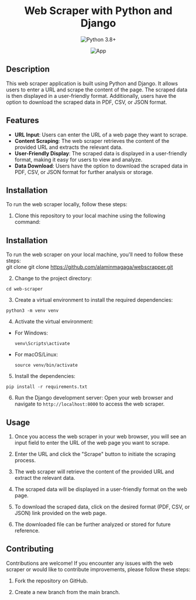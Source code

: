 <h1 align="center">Web Scraper with Python and Django</h1>

<p align="center">
  <img src="https://img.shields.io/badge/python-3.8%2B-blue.svg" alt="Python 3.8+">
</p>

<p align="center">
  <img src="https://github.com/alaminmagaga/webscrapper/blob/master/Untitled.gif" alt="App">
</p>

<h2>Description</h2>

This web scraper application is built using Python and Django. It allows users to enter a URL and scrape the content of the page. The scraped data is then displayed in a user-friendly format. Additionally, users have the option to download the scraped data in PDF, CSV, or JSON format.

## Features

- **URL Input**: Users can enter the URL of a web page they want to scrape.
- **Content Scraping**: The web scraper retrieves the content of the provided URL and extracts the relevant data.
- **User-Friendly Display**: The scraped data is displayed in a user-friendly format, making it easy for users to view and analyze.
- **Data Download**: Users have the option to download the scraped data in PDF, CSV, or JSON format for further analysis or storage.

## Installation

To run the web scraper locally, follow these steps:

1. Clone this repository to your local machine using the following command:


<h2>Installation</h2>

To run the web scraper on your local machine, you'll need to follow these steps:
<br>git clone git clone https://github.com/alaminmagaga/webscrapper.git

2. Change to the project directory:
```
cd web-scraper
```

3. Create a virtual environment to install the required dependencies:
```
python3 -m venv venv
```

4. Activate the virtual environment:
- For Windows:
  ```
  venv\Scripts\activate
  ```
- For macOS/Linux:
  ```
  source venv/bin/activate
  ```

5. Install the dependencies:
 ```
 pip install -r requirements.txt
  ```

6. Run the Django development server:
Open your web browser and navigate to `http://localhost:8000` to access the web scraper.

## Usage

1. Once you access the web scraper in your web browser, you will see an input field to enter the URL of the web page you want to scrape.

2. Enter the URL and click the "Scrape" button to initiate the scraping process.

3. The web scraper will retrieve the content of the provided URL and extract the relevant data.

4. The scraped data will be displayed in a user-friendly format on the web page.

5. To download the scraped data, click on the desired format (PDF, CSV, or JSON) link provided on the web page.

6. The downloaded file can be further analyzed or stored for future reference.

## Contributing

Contributions are welcome! If you encounter any issues with the web scraper or would like to contribute improvements, please follow these steps:

1. Fork the repository on GitHub.

2. Create a new branch from the main branch.

